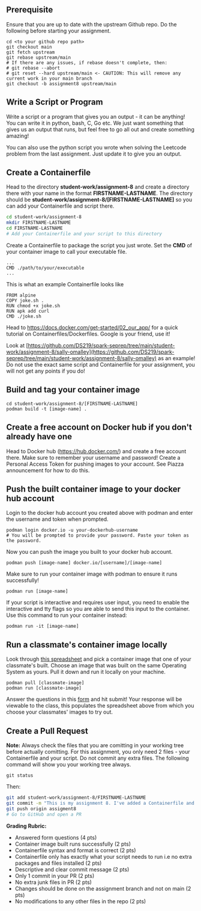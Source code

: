 ## Prerequisite

Ensure that you are up to date with the upstream Github repo. Do the following before starting your assignment.

```
cd <to your github repo path>
git checkout main
git fetch upstream
git rebase upstream/main
# If there are any issues, if rebase doesn't complete, then:
# git rebase --abort
# git reset --hard upstream/main <- CAUTION: This will remove any current work in your main branch 
git checkout -b assignment8 upstream/main
```

## Write a Script or Program

Write a script or a program that gives you an output - it can be anything! You can write it in python, bash, C, Go etc.
We just want something that gives us an output that runs, but feel free to go all out and create something amazing!

You can also use the python script you wrote when solving the Leetcode problem from the last assignment. Just update it to give you an output.

## Create a Containerfile

Head to the directory **student-work/assignment-8** and create a directory there with your name in the format **FIRSTNAME-LASTNAME**.
The directory should be **student-work/assignment-8/[FIRSTNAME-LASTNAME]** so you can add your Containerfile and script there.

```bash
cd student-work/assignment-8
mkdir FIRSTNAME-LASTNAME
cd FIRSTNAME-LASTNAME
# Add your Containerfile and your script to this directory
```

Create a Containerfile to package the script you just wrote. Set the **CMD** of your container image to call your executable file.

```
...
CMD ./path/to/your/executable
...
```

This is what an example Containerfile looks like

```
FROM alpine
COPY joke.sh .
RUN chmod +x joke.sh
RUN apk add curl
CMD ./joke.sh
```
Head to https://docs.docker.com/get-started/02_our_app/ for a quick tutorial on Containerfiles/Dockerfiles. Google is your friend, use it!

Look at [https://github.com/DS219/spark-seprep/tree/main/student-work/assignment-8/sally-omalley](https://github.com/DS219/spark-seprep/tree/main/student-work/assignment-8/sally-omalley) as an example!
Do not use the exact same script and Containerfile for your assignment, you will not get any points if you do!

## Build and tag your container image

```
cd student-work/assignment-8/[FIRSTNAME-LASTNAME]
podman build -t [image-name] .
```

## Create a free account on Docker hub if you don't already have one

Head to Docker hub (https://hub.docker.com/) and create a free account there. Make sure to remember your username and password!
Create a Personal Access Token for pushing images to your account. See Piazza announcement for how to do this.

## Push the built container image to your docker hub account

Login to the docker hub account you created above with podman and enter the username and token when prompted.
```
podman login docker.io -u your-dockerhub-username
# You will be prompted to provide your password. Paste your token as the password.
```

Now you can push the image you built to your docker hub account.
```
podman push [image-name] docker.io/[username]/[image-name]
```

Make sure to run your container image with podman to ensure it runs successfully!
```
podman run [image-name]
```
If your script is interactive and requires user input, you need to enable the interactive and tty flags so you are able to send this input to the container. Use this command to run your container instead:
```
podman run -it [image-name]
```

## Run a classmate's container image locally

Look through [this spreadsheet](https://docs.google.com/spreadsheets/d/10JH9RRIW_FRdg_EmCxwuws6HLEcX0VK3-1kBfHA8zeQ/edit?usp=sharing) and pick a container image that one of your classmate's built. Choose an image that was built on the same Operating System
as yours. Pull it down and run it locally on your machine.

```
podman pull [classmate-image]
podman run [classmate-image]
```

Answer the questions in this [form](https://forms.gle/WY3RrwCdKKR9ddmC8) and hit submit! Your response will be viewable to the class, this populates the spreadsheet above from which you choose your classmates' images to try out.

## Create a Pull Request

**Note:** Always check the files that you are comitting in your working tree before actually comitting. For this assignment, you only need 2
files - your Containerfile and your script. Do not commit any extra files. The following command will show you your working tree always.
```
git status
```

Then:

```bash
git add student-work/assignment-8/FIRSTNAME-LASTNAME
git commit -m "This is my assignment 8. I've added a Containerfile and a script"
git push origin assigment8
# Go to GitHub and open a PR
```

**Grading Rubric:**
- Answered form questions (4 pts)
- Container image built runs successfully (2 pts)
- Containerfile syntax and format is correct (2 pts)
- Containerfile only has exactly what your script needs to run i.e no extra packages and files installed (2 pts)
- Descriptive and clear commit message (2 pts)
- Only 1 commit in your PR (2 pts)
- No extra junk files in PR (2 pts)
- Changes should be done on the assignment branch and not on main (2 pts)
- No modifications to any other files in the repo (2 pts)
